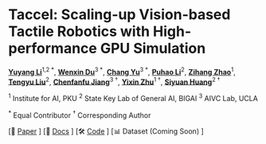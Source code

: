 # Taccel: Scaling-up Vision-based Tactile Robotics with High-performance GPU Simulation

[**Yuyang Li**](https://yuyangli.com)<sup>1,2 *</sup>,
[**Wenxin Du**](https://dwxrycb123.github.io/)<sup>3 *</sup>,
[**Chang Yu**](https://changyu.io/)<sup>3 *</sup>,
[**Puhao Li**](https://xiaoyao-li.github.io)<sup>2</sup>,
[**Zihang Zhao**](https://zihangzhao.com/)<sup>1</sup>,
[**Tengyu Liu**](https://tengyu.ai)<sup>2</sup>,
[**Chenfanfu Jiang**](https://www.math.ucla.edu/~cffjiang/)<sup>3 †</sup>,
[**Yixin Zhu**](https://yzhu.io)<sup>1 †</sup>,
[**Siyuan Huang**](https://siyuanhuang.com)<sup>2 †</sup>

<sup>1</sup> Institute for AI, PKU
<sup>2</sup> State Key Lab of General AI, BIGAI
<sup>3</sup> AIVC Lab, UCLA

<sup>*</sup> Equal Contributor
<sup>†</sup> Corresponding Author


[📄 [Paper](https://taccel-simulator.github.io/assets/taccel-paper.pdf) ]
[📘 [Docs](https://taccel-simulator.github.io) ]
[🛠️ [Code](https://github.com/Taccel-Simulator/Taccel) ]
[📊 Dataset (Coming Soon)  ]
